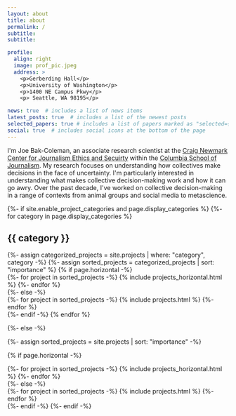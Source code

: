```yaml
---
layout: about
title: about
permalink: /
subtitle:
subtitle:

profile:
  align: right
  image: prof_pic.jpeg
  address: >
    <p>Gerberding Hall</p>
    <p>University of Washington</p>
    <p>1400 NE Campus Pkwy</p>
    <p> Seattle, WA 98195</p>

news: true  # includes a list of news items
latest_posts: true  # includes a list of the newest posts
selected_papers: true # includes a list of papers marked as "selected={true}"
social: true  # includes social icons at the bottom of the page
---
```

I'm Joe Bak-Coleman, an associate research scientist at the [Craig Newmark Center for Journalism Ethics and Secuirty](https://journalism.columbia.edu/craig-newmark-center) within the [Columbia School of Journalism](https://journalism.columbia.edu/). My research focuses on understanding how collectives make decisions in the face of uncertainty. I'm particularly interested in understanding what makes collective decision-making work and how it can go awry. Over the past decade, I've worked on collective decision-making in a range of contexts from animal groups and social media to metascience.

<div class="projects">
{%- if site.enable_project_categories and page.display_categories %}
  <!-- Display categorized projects -->
  {%- for category in page.display_categories %}
  <h2 class="category">{{ category }}</h2>
  {%- assign categorized_projects = site.projects | where: "category", category -%}
  {%- assign sorted_projects = categorized_projects | sort: "importance" %}
  <!-- Generate cards for each project -->
  {% if page.horizontal -%}
  <div class="container">
    <div class="row row-cols-2">
    {%- for project in sorted_projects -%}
      {% include projects_horizontal.html %}
    {%- endfor %}
    </div>
  </div>
  {%- else -%}
  <div class="grid">
    {%- for project in sorted_projects -%}
      {% include projects.html %}
    {%- endfor %}
  </div>
  {%- endif -%}
  {% endfor %}

{%- else -%}
<!-- Display projects without categories -->
  {%- assign sorted_projects = site.projects | sort: "importance" -%}
  <!-- Generate cards for each project -->
  {% if page.horizontal -%}
  <div class="container">
    <div class="row row-cols-2">
    {%- for project in sorted_projects -%}
      {% include projects_horizontal.html %}
    {%- endfor %}
    </div>
  </div>
  {%- else -%}
  <div class="grid">
    {%- for project in sorted_projects -%}
      {% include projects.html %}
    {%- endfor %}
  </div>
  {%- endif -%}
{%- endif -%}
</div>
